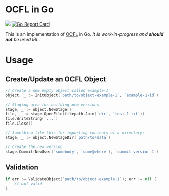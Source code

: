 # OCFL in Go

[![](https://godoc.org/github.com/srerickson/ocfl?status.svg)](https://godoc.org/github.com/srerickson/ocfl)
[![Go Report Card](https://goreportcard.com/badge/github.com/srerickson/ocfl)](https://goreportcard.com/report/github.com/srerickson/ocfl)

This is an implementation of [OCFL](https://ocfl.io/) in Go. *It is work-in-progress and **should not** be used IRL*. 

# Usage

## Create/Update an OCFL Object

```go
// Create a new empty object called example-1
object, _ := InitObject(`path/to/object-example-1`, `example-1-id`)

// Staging area for building new versions
stage, _ := object.NewStage()
file, _ := stage.OpenFile(filepath.Join(`dir`, `test-1.txt`))
file.WriteString(`...`)
file.Close()

// Something like this for importing contents of a directory:
stage, _ := object.NewStageDir(`path/to/data`)

// Create the new version
stage.Commit(NewUser(`somebody`, `some@where`), `commit version 1`)
```

## Validation

```go
if err := ValidateObject(`path/to/object-example-1`); err != nil {
    // not valid
}
```
